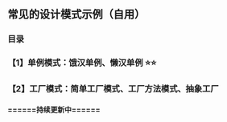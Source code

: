 ## 常见的设计模式示例（自用）

### 目录
### 【1】单例模式：饿汉单例、懒汉单例 ⭐⭐
### 【2】工厂模式：简单工厂模式、工厂方法模式、抽象工厂

#### ======持续更新中======
